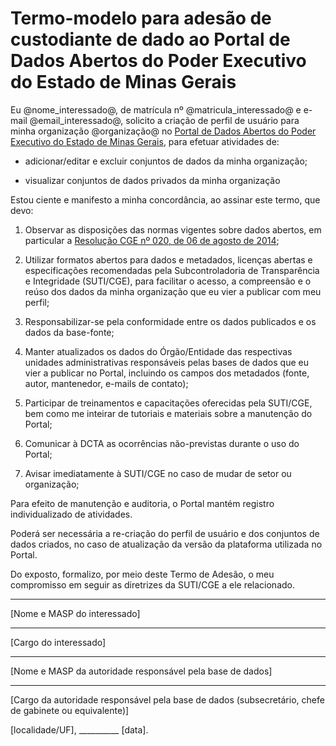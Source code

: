 # Termo-modelo para adesão de custodiante de dado ao Portal de Dados Abertos do Poder Executivo do Estado de Minas Gerais

Eu @nome_interessado@, de matrícula nº @matricula_interessado@ e e-mail @email_interessado@, solicito a criação de perfil de usuário para minha organização @organização@ no [Portal de Dados Abertos do Poder Executivo do Estado de Minas Gerais](http://dados.mg.gov.br/), para efetuar atividades de:

- adicionar/editar e excluir conjuntos de dados da minha organização;

- visualizar conjuntos de dados privados da minha organização


Estou ciente e manifesto a minha concordância, ao assinar este termo, que devo:


1. Observar as disposições das normas vigentes sobre dados abertos, em particular a [Resolução CGE nº 020, de 06 de agosto de 2014](http://pesquisalegislativa.mg.gov.br/LegislacaoCompleta.aspx?cod=171158);

2. Utilizar formatos abertos para dados e metadados, licenças abertas e especificações recomendadas pela Subcontroladoria de Transparência e Integridade (SUTI/CGE), para facilitar o acesso, a compreensão e o reúso dos dados da minha organização que eu vier a publicar com meu perfil;

3. Responsabilizar-se pela conformidade entre os dados publicados e os dados da base-fonte;

4. Manter atualizados os dados do Órgão/Entidade das respectivas unidades administrativas responsáveis pelas bases de dados que eu vier a publicar no Portal, incluindo os campos dos metadados (fonte, autor, mantenedor, e-mails de contato);

5. Participar de treinamentos e capacitações oferecidas pela SUTI/CGE, bem como me inteirar de tutoriais e materiais sobre a manutenção do Portal;

6. Comunicar à DCTA as ocorrências não-previstas durante o uso do Portal;

7. Avisar imediatamente à SUTI/CGE no caso de mudar de setor ou organização;

Para efeito de manutenção e auditoria, o Portal mantém registro individualizado de atividades.

Poderá ser necessária a re-criação do perfil de usuário e dos conjuntos de dados criados, no caso de atualização da versão da plataforma utilizada no Portal. 


Do exposto, formalizo, por meio deste Termo de Adesão, o meu compromisso em seguir as diretrizes da SUTI/CGE a ele relacionado.


__________
[Nome e MASP do interessado]

__________
[Cargo do interessado]

__________
[Nome e MASP da autoridade responsável pela base de dados]

__________
[Cargo da autoridade responsável pela base de dados (subsecretário, chefe de gabinete ou equivalente)]

 

[localidade/UF], __________ [data].
